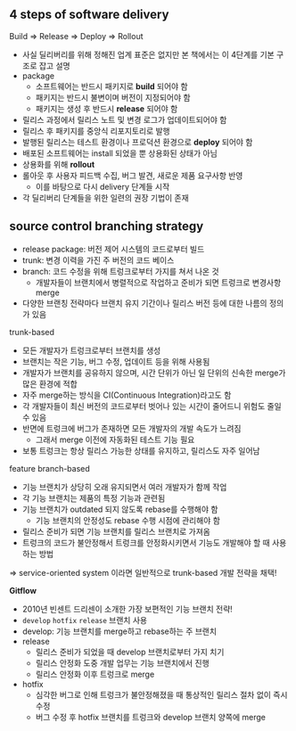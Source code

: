 ## 4 steps of software delivery

Build ⇒ Release ⇒ Deploy ⇒ Rollout

- 사실 딜리버리를 위해 정해진 업계 표준은 없지만 본 책에서는 이 4단계를 기본 구조로 잡고 설명
- package
  - 소프트웨어는 반드시 패키지로 **build** 되어야 함
  - 패키지는 반드시 불변이며 버전이 지정되어야 함
  - 패키지는 생성 후 반드시 **release** 되어야 함
- 릴리스 과정에서 릴리스 노트 및 변경 로그가 업데이트되어야 함
- 릴리스 후 패키지를 중앙식 리포지토리로 발행
- 발행된 릴리스는 테스트 환경이나 프로덕션 환경으로 **deploy** 되어야 함
- 배포된 소프트웨어는 install 되었을 뿐 상용화된 상태가 아님
- 상용화를 위해 **rollout**
- 롤아웃 후 사용자 피드백 수집, 버그 발견, 새로운 제품 요구사항 반영
  - 이를 바탕으로 다시 delivery 단계들 시작
- 각 딜리버리 단계들을 위한 일련의 권장 기법이 존재

## source control branching strategy

- release package: 버전 제어 시스템의 코드로부터 빌드
- trunk: 변경 이력을 가진 주 버전의 코드 베이스
- branch: 코드 수정을 위해 트렁크로부터 가지를 쳐서 나온 것
  - 개발자들이 브랜치에서 병렬적으로 작업하고 준비가 되면 트렁크로 변경사항 merge
- 다양한 브랜칭 전략마다 브랜치 유지 기간이나 릴리스 버전 등에 대한 나름의 정의가 있음

trunk-based

- 모든 개발자가 트렁크로부터 브랜치를 생성
- 브랜치는 작은 기능, 버그 수정, 업데이트 등을 위해 사용됨
- 개발자가 브랜치를 공유하지 않으며, 시간 단위가 아닌 일 단위의 신속한 merge가 많은 환경에 적합
- 자주 merge하는 방식을 CI(Continuous Integration)라고도 함
- 각 개발자들이 최신 버전의 코드로부터 벗어나 있는 시간이 줄어드니 위험도 줄일 수 있음
- 반면에 트렁크에 버그가 존재하면 모든 개발자의 개발 속도가 느려짐
  - 그래서 merge 이전에 자동화된 테스트 기능 필요
- 보통 트렁크는 항상 릴리스 가능한 상태를 유지하고, 릴리스도 자주 일어남

feature branch-based

- 기능 브랜치가 상당히 오래 유지되면서 여러 개발자가 함께 작업
- 각 기능 브랜치는 제품의 특정 기능과 관련됨
- 기능 브랜치가 outdated 되지 않도록 rebase를 수행해야 함
  - 기능 브랜치의 안정성도 rebase 수행 시점에 관리해야 함
- 릴리스 준비가 되면 기능 브랜치를 릴리스 브랜치로 가져옴
- 트렁크의 코드가 불안정해서 트렁크를 안정화시키면서 기능도 개발해야 할 때 사용하는 방법

⇒ service-oriented system 이라면 일반적으로 trunk-based 개발 전략을 채택!

**Gitflow**

- 2010년 빈센트 드리센이 소개한 가장 보편적인 기능 브랜치 전략!
- `develop` `hotfix` `release` 브랜치 사용
- develop: 기능 브랜치를 merge하고 rebase하는 주 브랜치
- release
  - 릴리스 준비가 되었을 때 develop 브랜치로부터 가지 치기
  - 릴리스 안정화 도중 개발 업무는 기능 브랜치에서 진행
  - 릴리스 안정화 이후 트렁크로 merge
- hotfix
  - 심각한 버그로 인해 트렁크가 불안정해졌을 때 통상적인 릴리스 절차 없이 즉시 수정
  - 버그 수정 후 hotfix 브랜치를 트렁크와 develop 브랜치 양쪽에 merge
